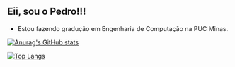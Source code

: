 ## Eii, sou o Pedro!!!

- Estou fazendo gradução em Engenharia de Computação na PUC Minas.

[![Anurag's GitHub stats](https://github-readme-stats.vercel.app/api?username=Pedro0826&hide=contribs,prs&show_icons=true&theme=midnight-purple)](https://github.com/Pedro0826/github-readme-stats)

[![Top Langs](https://github-readme-stats.vercel.app/api/top-langs/?username=Pedro0826&layout=compact)](https://github.com/Pedro0826/github-readme-stats)
